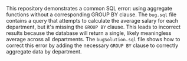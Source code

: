 This repository demonstrates a common SQL error: using aggregate functions without a corresponding GROUP BY clause. The `bug.sql` file contains a query that attempts to calculate the average salary for each department, but it's missing the `GROUP BY` clause. This leads to incorrect results because the database will return a single, likely meaningless average across all departments.  The `bugSolution.sql` file shows how to correct this error by adding the necessary `GROUP BY` clause to correctly aggregate data by department.